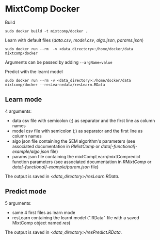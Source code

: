 # MixtComp Docker

Build

```
sudo docker build -t mixtcomp/docker .
```

Learn with default files (*data.csv*, *model.csv*, *algo.json*, *params.json*)

```
sudo docker run --rm  -v <data_directory>:/home/docker/data mixtcomp/docker
```

Arguments can be passed by adding `--argName=value`

Predict with the learnt model

```
sudo docker run --rm -v <data_directory>:/home/docker/data mixtcomp/docker --resLearn=data/resLearn.RData
```

## Learn mode

4 arguments:

- data csv file with semicolon (;) as separator and the first line as column names
- model csv file with semicolon (;) as separator and the first line as column names
- algo json file containing the SEM algorithm's parameters (see associated documentation in *RMixtComp* or *data[-functional]-example/algo.json* file)
- params json file containing the mixtCompLearn/mixtCompredict function parameters (see associated documentation in *RMixtComp* or *data[-functional]-example/param.json* file)

The output is saved in *<data_directory>/resLearn.RData*.

## Predict mode

5 arguments:

- same 4 first files as learn mode
- resLearn containing the learnt model (".RData" file with a saved MixtComp object named *res*)

The output is saved in *<data_directory>/resPredict.RData*.
